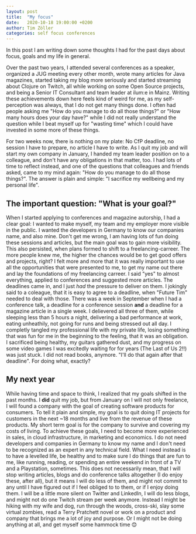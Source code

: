 ```yaml
---
layout: post
title:  "My focus"
date:   2020-10-18 19:00:00 +0200
author: Tim Zöller
categories: self focus conferences
---
```


In this post I am writing down some thoughts I had for the past days about focus, goals and my life in general.

Over the past two years, I attended several conferences as a speaker, organized a JUG meeting every other month, wrote many articles for Java magazines, started taking my blog more seriously and started streaming about Clojure on Twitch, all while working on some Open Source projects, and being a Senior IT Consultant and team leader at ilum:e in Mainz. Writing these achievements down here feels kind of weird for me, as my self-perception was always, that I do not get many things done. I often had people asking me "How do you manage to do all those things?" or "How many hours does your day have?" while I did not really understand the question while I beat myself up for "wasting time" which I could have invested in some more of these things. 

For two weeks now, there is nothing on my plate: No CfP deadline, no session I have to prepare, no article I have to write. As I quit my job and will start my own company in January, I handed my team leader position on to a colleague, and don't have any obligations in that matter, too. I had lots of time to reflect instead, and one of the questions that colleagues and friends asked, came to my mind again: "How do you manage to do all those things?". The answer is plain and simple: "I sacrifice my wellbeing and my personal life".

## The important question: "What is your goal?"
When I started applying to conferences and magazine autorship, I had a clear goal: I wanted to make myself, my team and my employer more visible in the public. I wanted the developers in Germany to know our companies name, and also mine. Don't get me wrong, I am having lots of fun doing these sessions and articles, but the main goal was to gain more visibility. This also persisted, when plans formed to shift to a freelancing-carreer. The more people knew me, the higher the chances would be to get good offers and projects, right? I felt more and more that it was really important to use all the opportunities that were presented to me, to get my name out there and lay the foundations of my freelancing carreer. I said "yes" to almost everything, applied to conferences and suggested more articles. The deadlines came in, and I just *had* the pressure to deliver on them. I jokingly said to a coleague, that it is easy to agree to a deadline, when "Future Tim" needed to deal with those. There was a week in September when I had a conference talk, a deadline for a conference session **and** a deadline for a magazine article in a single week. I delievered all three of them, while sleeping less than 5 hours a night, delivering a bad performance at work, eating unheathily, not going for runs and being stressed out all day. I completly tangled my professional life with my private life, losing something that was fun for me in the beginning to the feeling, that it was an obligation. I sacrificed being healthy, my guitars gathered dust, and my progress on some video games I was excitedly waiting for for years (The Last of Us 2!!) was just stuck. I did not read books, anymore. "I'll do that again after that deadline". For doing what, exactly? 

## My next year
While having time and space to think, I realized that my goals shifted in the past months. I **did** quit my job, but from January on I will not only freelance, I will found a company with the goal of creating software products for consumers. To tell it plain and simple, my goal is to quit doing IT projects for customers in the next ~18 months and live from the revenue of these products. My short term goal is for the company to survive and covering my costs of living. To achieve these goals, I need to become more experienced in sales, in cloud infrastructure, in marketing and economics. I do not need developers and companies in Germany to know my name and I don't need to be recognized as an expert in any technical field. What I need instead is to have a levelled life, be healthy and to make sure I do things that are fun to me, like running, reading, or spending an entire weekend in front of a TV and a Playstation, sometimes. This does not necessarily mean, that I will stop writing articles, blogs and do conference talks altogether (I do enjoy these, after all), but it means I will do less of them, and might not commit to any until I have figured out if I feel obliged to to them, or if I enjoy doing them. I will be a little more silent on Twitter and LinkedIn, I will do less blogs, and might not do one Twitch stream per week anymore. Instead I might be hiking with my wife and dog, run through the woods, cross-ski, slay some virtual zombies, read a Terry Pratchett novel or work on a product and company that brings me a lot of joy and purpose. Or I might not be doing anything at all, and get myself some hammock time 😊




